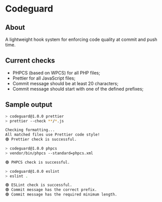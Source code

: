 # Codeguard

## About

A lightweight hook system for enforcing code quality at commit and push time.

## Current checks

- PHPCS (based on WPCS) for all PHP files;
- Prettier for all JavaScript files;
- Commit message should be at least 20 characters;
- Commit message should start with one of the defined prefixes;

## Sample output

```zsh
> codeguard@1.0.0 prettier
> prettier --check **/*.js

Checking formatting...
All matched files use Prettier code style!
🟢 Prettier check is successful.

> codeguard@1.0.0 phpcs
> vendor/bin/phpcs --standard=phpcs.xml

🟢 PHPCS check is successful.

> codeguard@1.0.0 eslint
> eslint .

🟢 ESLint check is successful.
🟢 Commit message has the correct prefix.
🟢 Commit message has the required minimum length.
```
